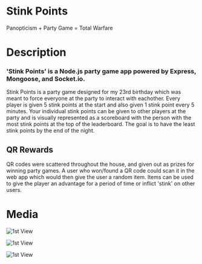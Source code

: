 # Stink Points
Panopticism + Party Game = Total Warfare

# Description
### 'Stink Points' is a Node.js party game app powered by Express, Mongoose, and Socket.io. 

Stink Points is a party game designed for my 23rd birthday which was meant to force everyone at the party to interact with eachother. 
Every player is given 5 stink points at the start and also given 1 stink point every 5 minutes. Your individual stink points can be given to other players at the party and is visually represented as a scoreboard with the person with the most stink points at the top of the leaderboard. The goal is to have the least stink points by the end of the night.

## QR Rewards

QR codes were scattered throughout the house, and given out as prizes for winning party games. A user who won/found a QR code could scan it in the web app which would then give the user a random item. Items can be used to give the player an advantage for a period of time or inflict 'stink' on other users.

# Media

![1st View](https://github.com/jacobthebrown/Stink-Points/blob/master/docs/pic_1.png?raw=true)

![1st View](https://github.com/jacobthebrown/Stink-Points/blob/master/docs/pic_2.png?raw=true)

![1st View](https://github.com/jacobthebrown/Stink-Points/blob/master/docs/pic_3.png?raw=true)
